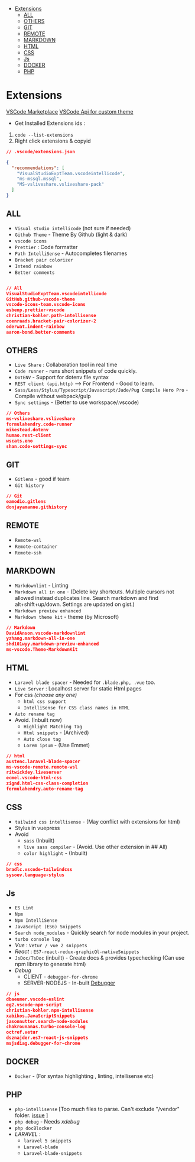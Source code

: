 - [Extensions](#extensions)
  - [ALL](#all)
  - [OTHERS](#others)
  - [GIT](#git)
  - [REMOTE](#remote)
  - [MARKDOWN](#markdown)
  - [HTML](#html)
  - [CSS](#css)
  - [Js](#js)
  - [DOCKER](#docker)
  - [PHP](#php)

# Extensions

[VSCode Marketplace](https://marketplace.visualstudio.com/vscode)
[VSCode Api for custom theme](https://code.visualstudio.com/api)

- Get Installed Extensions ids :

1. `code --list-extensions`
2. Right click extensions & copyid

```json
// .vscode/extensions.json

{
  "recommendations": [
    "VisualStudioExptTeam.vscodeintellicode",
    "ms-mssql.mssql",
    "MS-vsliveshare.vsliveshare-pack"
  ]
}
```

## ALL

- `Visual studio intellicode` (not sure if needed)
- `Github Theme` - Theme By Github (light & dark)
- `vscode icons`
- `Prettier` : Code formatter
- `Path IntelliSense` - Autocompletes filenames
- `Bracket pair colorizer`
- `Intend rainbow`
- `Better comments`

```json

// All
VisualStudioExptTeam.vscodeintellicode
GitHub.github-vscode-theme
vscode-icons-team.vscode-icons
esbenp.prettier-vscode
christian-kohler.path-intellisense
coenraads.bracket-pair-colorizer-2
oderwat.indent-rainbow
aaron-bond.better-comments
```

## OTHERS

- `Live Share` : Collaboration tool in real time
- `Code runner` - runs short snippets of code quickly.
- `DotENV` - Support for dotenv file syntax
- `REST client (api.http)` --> For Frontend - Good to learn.
- `Sass/Less/Stylus/Typescript/Javascript/Jade/Pug Compile Hero Pro` - Compile without webpack/gulp
- `Sync settings` - (Better to use workspace/.vscode)

```json
// Others
ms-vsliveshare.vsliveshare
formulahendry.code-runner
mikestead.dotenv
humao.rest-client
wscats.eno
shan.code-settings-sync
```

## GIT

- `Gitlens` - good if team
- `Git history`

```json
// Git
eamodio.gitlens
donjayamanne.githistory
```

## REMOTE

- `Remote-wsl`
- `Remote-container`
- `Remote-ssh`

## MARKDOWN

- `Markdownlint` - Linting
- `Markdown all in one` - (Delete key shortcuts. Multiple cursors not allowed instead duplicates line. Search markdown and find alt+shift+up/down. Settings are updated on gist.)
- `Markdown preview enhanced`
- `Markdown theme kit` - theme (by Microsoft)

```json
// Markdown
DavidAnson.vscode-markdownlint
yzhang.markdown-all-in-one
shd101wyy.markdown-preview-enhanced
ms-vscode.Theme-MarkdownKit
```

## HTML

- `Laravel blade spacer` - Needed for `.blade.php, .vue` too.
- `Live Server` : Localhost server for static Html pages
- For css _(choose any one)_
  - `html css support`
  - `IntelliSense for CSS class names in HTML`
- `Auto rename tag`
- Avoid. (Inbuilt now)
  - `Highlight Matching Tag`
  - `Html snippets` - (Archived)
  - `Auto close tag`
  - `Lorem ipsum` - (Use Emmet)

```json
// html
austenc.laravel-blade-spacer
ms-vscode-remote.remote-wsl
ritwickdey.liveserver
ecmel.vscode-html-css
zignd.html-css-class-completion
formulahendry.auto-rename-tag
```

## CSS

- `tailwind css intellisense` - (May conflict with extensions for html)
- Stylus in vuepress
- Avoid
  - `sass` (Inbuilt)
  - `live sass compiler` - (Avoid. Use other extension in ## All)
  - `color highlight` - (Inbuilt)

```json
// css
bradlc.vscode-tailwindcss
sysoev.language-stylus
```

## Js

- `ES Lint`
- `Npm`
- `Npm IntelliSense`
- `JavaScript (ES6) Snippets`
- `Search node_modules` - Quickly search for node modules in your project.
- `turbo console log`
- _Vue_ : `Vetur / vue 2 snippets`
- _React_ : `ES7-react-redux-graphicQl-nativeSnippets`
- `JsDoc/TsDoc` (inbuilt) - Create docs & provides typechecking (Can use npm library to generate html)
- _Debug_
  - CLIENT - `debugger-for-chrome`
  - SERVER-NODEJS - In-built [Debugger](https://code.visualstudio.com/docs/nodejs/nodejs-tutorial#_debugging-your-express-application)

```json
// js
dbaeumer.vscode-eslint
eg2.vscode-npm-script
christian-kohler.npm-intellisense
xabikos.JavaScriptSnippets
jasonnutter.search-node-modules
chakrounanas.turbo-console-log
octref.vetur
dsznajder.es7-react-js-snippets
msjsdiag.debugger-for-chrome
```

## DOCKER

- `Docker` - (For syntax highlighting , linting, intellisense etc)

## PHP

- `php-intellisense` [Too much files to parse. Can't exclude "/vendor" folder. [issue](https://github.com/felixfbecker/php-language-server/issues/159) ]
- `php debug` - Needs _xdebug_
- `php docBlocker`
- _LARAVEL_ :
  - `laravel 5 snippets`
  - `Laravel-blade`
  - `Laravel-blade-snippets`
